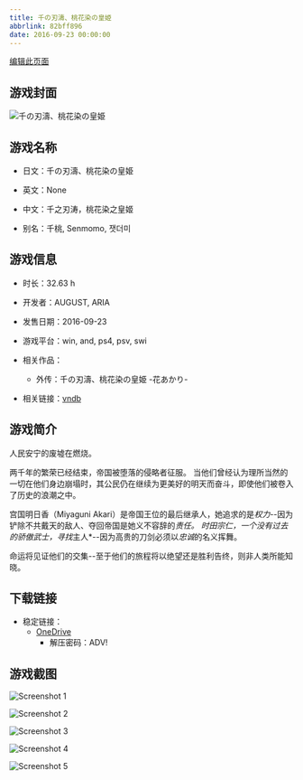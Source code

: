 ```yaml
---
title: 千の刃濤、桃花染の皇姫
abbrlink: 82bff896
date: 2016-09-23 00:00:00
---
```

[编辑此页面](https://github.com/ACG-3/ADV3-source/blob/main/source/_posts/games/%E5%8D%83%E3%81%AE%E5%88%83%E6%BF%A4%E3%80%81%E6%A1%83%E8%8A%B1%E6%9F%93%E3%81%AE%E7%9A%87%E5%A7%AB%20-%E8%8A%B1%E3%81%82%E3%81%8B%E3%82%8A-.md)

## 游戏封面

![千の刃濤、桃花染の皇姫](https://pan.timero.xyz/onedrive/img_lib_001/%E5%8D%83%E3%81%AE%E5%88%83%E6%BF%A4%E3%80%81%E6%A1%83%E8%8A%B1%E6%9F%93%E3%81%AE%E7%9A%87%E5%A7%AB%20-%E8%8A%B1%E3%81%82%E3%81%8B%E3%82%8A-_cover.avif)


## 游戏名称

- 日文：千の刃濤、桃花染の皇姫
- 英文：None
- 中文：千之刃涛，桃花染之皇姬

- 别名：千桃, Senmomo, 잿더미


## 游戏信息

- 时长：32.63 h
- 开发者：AUGUST, ARIA
- 发售日期：2016-09-23
- 游戏平台：win, and, ps4, psv, swi
- 相关作品：
   - 外传：千の刃濤、桃花染の皇姫 -花あかり-

- 相关链接：[vndb](https://vndb.org/v15708)


## 游戏简介

人民安宁的废墟在燃烧。

两千年的繁荣已经结束，帝国被堕落的侵略者征服。
当他们曾经认为理所当然的一切在他们身边崩塌时，其公民仍在继续为更美好的明天而奋斗，即使他们被卷入了历史的浪潮之中。

宫国明日香（Miyaguni Akari）是帝国王位的最后继承人，她追求的是*权力*--因为铲除不共戴天的敌人、夺回帝国是她义不容辞的*责任。
时田宗仁，一个没有过去的骄傲武士，寻找*主人*--因为高贵的刀剑必须以*忠诚*的名义挥舞。

命运将见证他们的交集--至于他们的旅程将以绝望还是胜利告终，则非人类所能知晓。




## 下载链接

- 稳定链接：
    - [OneDrive](https://pan.timero.xyz/onedrive/adv_lib_001/%E5%8D%83%E3%81%AE%E5%88%83%E6%BF%A4%E3%80%81%E6%A1%83%E8%8A%B1%E6%9F%93%E3%81%AE%E7%9A%87%E5%A7%AB%20-%E8%8A%B1%E3%81%82%E3%81%8B%E3%82%8A-)
        - 解压密码：ADV!



## 游戏截图


![Screenshot 1](https://pan.timero.xyz/onedrive/img_lib_001/%E5%8D%83%E3%81%AE%E5%88%83%E6%BF%A4%E3%80%81%E6%A1%83%E8%8A%B1%E6%9F%93%E3%81%AE%E7%9A%87%E5%A7%AB%20-%E8%8A%B1%E3%81%82%E3%81%8B%E3%82%8A-_Screenshot_1.avif)

![Screenshot 2](https://pan.timero.xyz/onedrive/img_lib_001/%E5%8D%83%E3%81%AE%E5%88%83%E6%BF%A4%E3%80%81%E6%A1%83%E8%8A%B1%E6%9F%93%E3%81%AE%E7%9A%87%E5%A7%AB%20-%E8%8A%B1%E3%81%82%E3%81%8B%E3%82%8A-_Screenshot_2.avif)

![Screenshot 3](https://pan.timero.xyz/onedrive/img_lib_001/%E5%8D%83%E3%81%AE%E5%88%83%E6%BF%A4%E3%80%81%E6%A1%83%E8%8A%B1%E6%9F%93%E3%81%AE%E7%9A%87%E5%A7%AB%20-%E8%8A%B1%E3%81%82%E3%81%8B%E3%82%8A-_Screenshot_3.avif)

![Screenshot 4](https://pan.timero.xyz/onedrive/img_lib_001/%E5%8D%83%E3%81%AE%E5%88%83%E6%BF%A4%E3%80%81%E6%A1%83%E8%8A%B1%E6%9F%93%E3%81%AE%E7%9A%87%E5%A7%AB%20-%E8%8A%B1%E3%81%82%E3%81%8B%E3%82%8A-_Screenshot_4.avif)

![Screenshot 5](https://pan.timero.xyz/onedrive/img_lib_001/%E5%8D%83%E3%81%AE%E5%88%83%E6%BF%A4%E3%80%81%E6%A1%83%E8%8A%B1%E6%9F%93%E3%81%AE%E7%9A%87%E5%A7%AB%20-%E8%8A%B1%E3%81%82%E3%81%8B%E3%82%8A-_Screenshot_5.avif)

